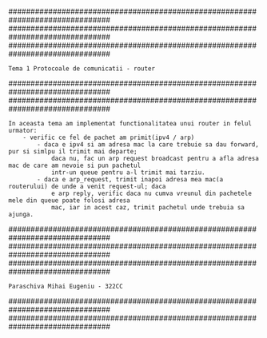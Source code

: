 ###############################################################################
###############################################################################
###############################################################################

    Tema 1 Protocoale de comunicatii - router

###############################################################################
###############################################################################

    In aceasta tema am implementat functionalitatea unui router in felul urmator:
        - verific ce fel de pachet am primit(ipv4 / arp)
            - daca e ipv4 si am adresa mac la care trebuie sa dau forward, pur si simlpu il trimit mai departe;
                daca nu, fac un arp request broadcast pentru a afla adresa mac de care am nevoie si pun pachetul   
                intr-un queue pentru a-l trimit mai tarziu.
            - daca e arp_request, trimit inapoi adresa mea mac(a routerului) de unde a venit request-ul; daca
                e arp reply, verific daca nu cumva vreunul din pachetele mele din queue poate folosi adresa 
                mac, iar in acest caz, trimit pachetul unde trebuia sa ajunga.
            
###############################################################################
###############################################################################
###############################################################################

    Paraschiva Mihai Eugeniu - 322CC

###############################################################################
###############################################################################
